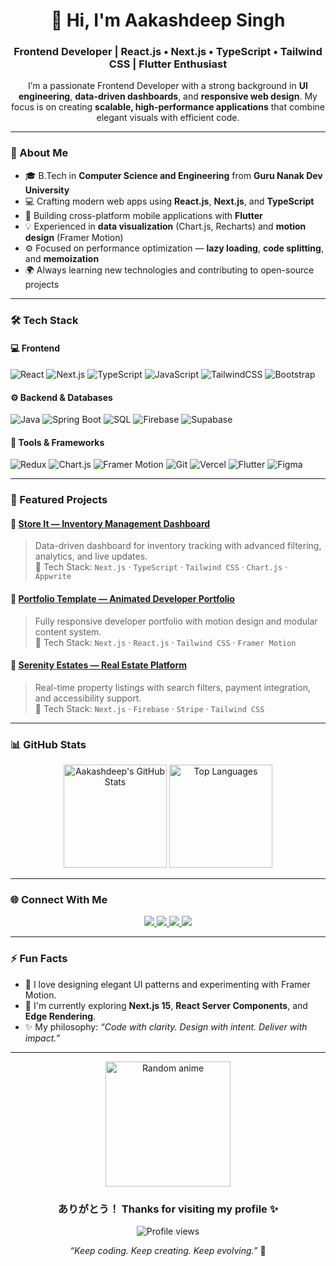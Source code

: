 

<h1 align="center">👋 Hi, I'm Aakashdeep Singh</h1>

<h3 align="center">
Frontend Developer | React.js • Next.js • TypeScript • Tailwind CSS | Flutter Enthusiast
</h3>

<p align="center">
  I’m a passionate Frontend Developer with a strong background in <b>UI engineering</b>, <b>data-driven dashboards</b>, and <b>responsive web design</b>.
  My focus is on creating <b>scalable, high-performance applications</b> that combine elegant visuals with efficient code.
</p>

---

### 🧠 About Me

- 🎓 B.Tech in **Computer Science and Engineering** from **Guru Nanak Dev University**  
- 💻 Crafting modern web apps using **React.js**, **Next.js**, and **TypeScript**  
- 📱 Building cross-platform mobile applications with **Flutter**  
- 💡 Experienced in **data visualization** (Chart.js, Recharts) and **motion design** (Framer Motion)  
- ⚙️ Focused on performance optimization — **lazy loading**, **code splitting**, and **memoization**  
- 🌍 Always learning new technologies and contributing to open-source projects  

---

### 🛠️ Tech Stack

#### 💻 Frontend
![React](https://img.shields.io/badge/React-20232A?style=for-the-badge&logo=react&logoColor=61DAFB)
![Next.js](https://img.shields.io/badge/Next.js-000000?style=for-the-badge&logo=nextdotjs&logoColor=white)
![TypeScript](https://img.shields.io/badge/TypeScript-007ACC?style=for-the-badge&logo=typescript&logoColor=white)
![JavaScript](https://img.shields.io/badge/JavaScript-F7DF1E?style=for-the-badge&logo=javascript&logoColor=black)
![TailwindCSS](https://img.shields.io/badge/Tailwind_CSS-38B2AC?style=for-the-badge&logo=tailwind-css&logoColor=white)
![Bootstrap](https://img.shields.io/badge/Bootstrap-7952B3?style=for-the-badge&logo=bootstrap&logoColor=white)

#### ⚙️ Backend & Databases
![Java](https://img.shields.io/badge/Java-ED8B00?style=for-the-badge&logo=openjdk&logoColor=white)
![Spring Boot](https://img.shields.io/badge/Spring_Boot-6DB33F?style=for-the-badge&logo=springboot&logoColor=white)
![SQL](https://img.shields.io/badge/SQL-336791?style=for-the-badge&logo=postgresql&logoColor=white)
![Firebase](https://img.shields.io/badge/Firebase-039BE5?style=for-the-badge&logo=firebase)
![Supabase](https://img.shields.io/badge/Supabase-3ECF8E?style=for-the-badge&logo=supabase&logoColor=white)

#### 🧩 Tools & Frameworks
![Redux](https://img.shields.io/badge/Redux-593D88?style=for-the-badge&logo=redux&logoColor=white)
![Chart.js](https://img.shields.io/badge/Chart.js-FF6384?style=for-the-badge&logo=chartdotjs&logoColor=white)
![Framer Motion](https://img.shields.io/badge/Framer_Motion-0055FF?style=for-the-badge&logo=framer&logoColor=white)
![Git](https://img.shields.io/badge/Git-F05032?style=for-the-badge&logo=git&logoColor=white)
![Vercel](https://img.shields.io/badge/Vercel-000000?style=for-the-badge&logo=vercel&logoColor=white)
![Flutter](https://img.shields.io/badge/Flutter-02569B?style=for-the-badge&logo=flutter&logoColor=white)
![Figma](https://img.shields.io/badge/Figma-F24E1E?style=for-the-badge&logo=figma&logoColor=white)

---

### 💼 Featured Projects

#### 🏢 [Store It — Inventory Management Dashboard](https://github.com/aakashdeepsingh1971/store-it)
> Data-driven dashboard for inventory tracking with advanced filtering, analytics, and live updates.  
> 🧩 Tech Stack: `Next.js` · `TypeScript` · `Tailwind CSS` · `Chart.js` · `Appwrite`

#### 🧠 [Portfolio Template — Animated Developer Portfolio](https://portfolio-ooxl.vercel.app/)
> Fully responsive developer portfolio with motion design and modular content system.  
> 🧩 Tech Stack: `Next.js` · `React.js` · `Tailwind CSS` · `Framer Motion`

#### 🏡 [Serenity Estates — Real Estate Platform](#)
> Real-time property listings with search filters, payment integration, and accessibility support.  
> 🧩 Tech Stack: `Next.js` · `Firebase` · `Stripe` · `Tailwind CSS`

---

### 📊 GitHub Stats

<div align="center">
  <img src="https://github-readme-stats.vercel.app/api?username=aakashdeepsingh1971&show_icons=true&theme=tokyonight&hide_border=true" alt="Aakashdeep's GitHub Stats" height="165"/>
  <img src="https://github-readme-stats.vercel.app/api/top-langs/?username=aakashdeepsingh1971&layout=compact&theme=tokyonight&hide_border=true" alt="Top Languages" height="165"/>
</div>

---

### 🌐 Connect With Me

<p align="center">
  <a href="https://portfolio-ooxl.vercel.app/" target="_blank">
    <img src="https://img.shields.io/badge/Portfolio-000?style=for-the-badge&logo=vercel&logoColor=white" />
  </a>
  <a href="https://linkedin.com/in/aakash-deep-67b0b8193" target="_blank">
    <img src="https://img.shields.io/badge/LinkedIn-0077B5?style=for-the-badge&logo=linkedin&logoColor=white" />
  </a>
  <a href="https://github.com/aakashdeepsingh1971" target="_blank">
    <img src="https://img.shields.io/badge/GitHub-100000?style=for-the-badge&logo=github&logoColor=white" />
  </a>
  <a href="mailto:aakashdeep01971@gmail.com">
    <img src="https://img.shields.io/badge/Email-D14836?style=for-the-badge&logo=gmail&logoColor=white" />
  </a>
</p>

---

### ⚡ Fun Facts
- 🧩 I love designing elegant UI patterns and experimenting with Framer Motion.  
- 🧠 I'm currently exploring **Next.js 15**, **React Server Components**, and **Edge Rendering**.  
- ✨ My philosophy: *“Code with clarity. Design with intent. Deliver with impact.”*  

---

<div align="center">
  <img src="https://raw.githubusercontent.com/AakashdeepSingh1971/<repo-name>/main/assets/anime/wave.gif" width="200" alt="Random anime" />
  <h3>ありがとう！ Thanks for visiting my profile ✨</h3>
  <p><img src="https://komarev.com/ghpvc/?username=aakashdeepsingh1971&label=Profile%20Views&color=blueviolet&style=flat-square" alt="Profile views" /></p>
  <p><em>“Keep coding. Keep creating. Keep evolving.”</em> 🌸</p>
</div>



